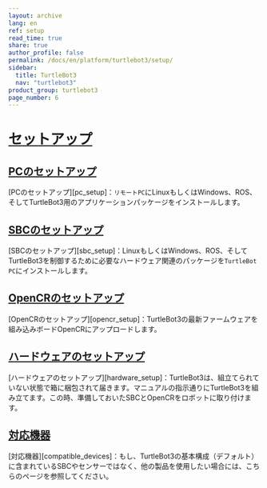 ```yaml
---
layout: archive
lang: en
ref: setup
read_time: true
share: true
author_profile: false
permalink: /docs/en/platform/turtlebot3/setup/
sidebar:
  title: TurtleBot3
  nav: "turtlebot3"
product_group: turtlebot3
page_number: 6
---
```


<div style="counter-reset: h1 5"></div>

# [セットアップ](#setup)

## [PCのセットアップ](#pc-setup)
[PCのセットアップ][pc_setup]：`リモートPC`にLinuxもしくはWindows、ROS、そしてTurtleBot3用のアプリケーションパッケージをインストールします。

## [SBCのセットアップ](#sbc-setup)
[SBCのセットアップ][sbc_setup]：LinuxもしくはWindows、ROS、そしてTurtleBot3を制御するために必要なハードウェア関連のパッケージを`TurtleBot PC`にインストールします。

## [OpenCRのセットアップ](#opencr-setup)
[OpenCRのセットアップ][opencr_setup]：TurtleBot3の最新ファームウェアを組み込みボードOpenCRにアップロードします。

## [ハードウェアのセットアップ](#hardware-setup)
[ハードウェアのセットアップ][hardware_setup]：TurtleBot3は、組立てられていない状態で箱に梱包されて届きます。マニュアルの指示通りにTurtleBot3を組み立てます。この時、準備しておいたSBCとOpenCRをロボットに取り付けます。

## [対応機器](#compatible-devices)
[対応機器][compatible_devices]：もし、TurtleBot3の基本構成（デフォルト）に含まれているSBCやセンサーではなく、他の製品を使用したい場合には、こちらのページを参照してください。

[PCのセットアップ]: /docs/en/platform/turtlebot3/pc_setup/
[SBCのセットアップ]: /docs/en/platform/turtlebot3/sbc_setup/
[PEN]: /docs/en/platform/turtlebot3/opencr_setup/
[ハードウェアセットアップ]: /docs/en/platform/turtlebot3/hardware_setup/
[対応機器]: /docs/en/platform/turtlebot3/compatible_devices/
